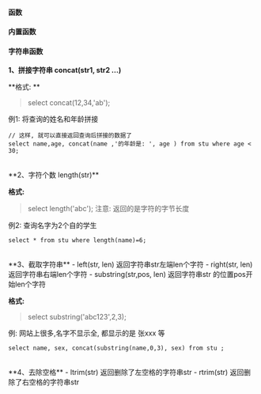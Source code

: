#### 函数


#### 内置函数


#### 字符串函数

**1、拼接字符串 concat(str1, str2 ...)**

**格式: **

> select concat(12,34,'ab');

例1: 将查询的姓名和年龄拼接
```
// 这样, 就可以直接返回查询后拼接的数据了
select name,age, concat(name ,'的年龄是: ', age ) from stu where age < 30;
```



<br>
**2、字符个数 length(str)**

**格式:**
> select length('abc');
注意: 返回的是字符的字节长度

例2: 查询名字为2个自的学生
```
select * from stu where length(name)=6;
```


<br>
**3、截取字符串**
 - left(str, len) 返回字符串str左端len个字符
 - right(str, len) 返回字符串右端len个字符
 - substring(str,pos, len) 返回字符串str 的位置pos开始len个字符
    
**格式:**
> select substring('abc123',2,3);
 
例: 网站上很多,名字不显示全, 都显示的是 张xxx 等
```
select name, sex, concat(substring(name,0,3), sex) from stu ;
```


<br>
**4、去除空格**
- ltrim(str) 返回删除了左空格的字符串str
- rtrim(str) 返回删除了右空格的字符串str
 
    
       
 

     